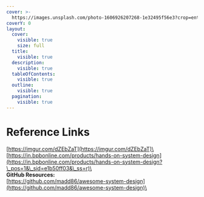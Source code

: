 ```yaml
---
cover: >-
  https://images.unsplash.com/photo-1606926207268-1e32495f56e3?crop=entropy&cs=srgb&fm=jpg&ixid=M3wxOTcwMjR8MHwxfHNlYXJjaHw1fHxsaW5rc3xlbnwwfHx8fDE3MjA3MjcyNDR8MA&ixlib=rb-4.0.3&q=85
coverY: 0
layout:
  cover:
    visible: true
    size: full
  title:
    visible: true
  description:
    visible: true
  tableOfContents:
    visible: true
  outline:
    visible: true
  pagination:
    visible: true
---
```


# Reference Links

[https://imgur.com/dZEbZaT](https://imgur.com/dZEbZaT)\
[https://in.bpbonline.com/products/hands-on-system-design](https://in.bpbonline.com/products/hands-on-system-design?\_pos=1&\_sid=e1b50ff03&\_ss=r)\
\
**GitHub Resources:**\
[https://github.com/madd86/awesome-system-design](https://github.com/madd86/awesome-system-design)\
